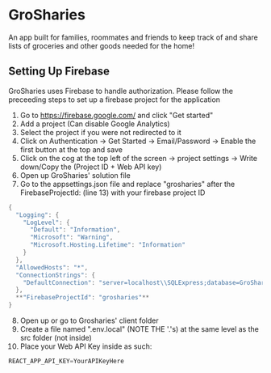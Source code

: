 # GroSharies
An app built for families, roommates and friends to keep track of and share lists of groceries and other goods needed for the home!

## Setting Up Firebase
GroSharies uses Firebase to handle authorization. Please follow the preceeding steps to set up a firebase project for the application
1. Go to https://firebase.google.com/ and click "Get started"
2. Add a project (Can disable Google Analytics)
3. Select the project if you were not redirected to it
4. Click on Authentication -> Get Started -> Email/Password -> Enable the first button at the top and save
5. Click on the cog at the top left of the screen -> project settings -> Write down/Copy the (Project ID + Web API key)
6. Open up GroSharies' solution file 
7. Go to the appsettings.json file and replace "grosharies" after the FirebaseProjectId: (line 13) with your firebase project ID
```csharp
{
  "Logging": {
    "LogLevel": {
      "Default": "Information",
      "Microsoft": "Warning",
      "Microsoft.Hosting.Lifetime": "Information"
    }
  },
  "AllowedHosts": "*",
  "ConnectionStrings": {
    "DefaultConnection": "server=localhost\\SQLExpress;database=GroSharies;integrated security=true;"
  },
  **"FirebaseProjectId": "grosharies"**
}
```
8. Open up or go to Grosharies' client folder
9. Create a file named ".env.local" (NOTE THE '.'s) at the same level as the src folder (not inside)
10. Place your Web API Key inside as such: 
```javascript
REACT_APP_API_KEY=YourAPIKeyHere
```

## 
